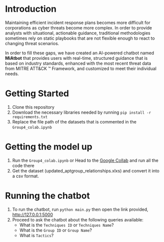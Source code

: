 # Introduction
Maintaining efficient incident response plans becomes more difficult for corporations as cyber threats become more complex. In order to provide analysts with situational, actionable guidance, traditional methodologies sometimes rely on static playbooks that are not flexible enough to react to changing threat scenarios. 

In order to fill these gaps, we have created an AI-powered chatbot named **MiAtbot** that provides users with real-time, structured guidance that is based on industry standards, enhanced with the most recent threat data from MITRE ATT&CK ™ Framework, and customized to meet their individual needs.

# Getting Started
1. Clone this repository
2. Download the necessary libraries needed by running `pip install -r requirements.txt`
3. Replace the file path of the datasets that is commented in the `Group4_colab.ipynb`

# Getting the model up 
1. Run the `Group4_colab.ipynb` or Head to the [Google Collab](https://colab.research.google.com/drive/1KrPfP6u594aX5QFIE74w4oJ2XVpNP_ON?usp=sharing) and run all the code there
2. Get the dataset (updated_aptgroup_relationships.xlxs) and convert it into a csv format.

# Running the chatbot
1. To run the chatbot, run `python main.py` then open the link provided, http://127.0.0.1:5000
2. Proceed to ask the chatbot about the following queries available:
    - What is the `Techniques ID` or `Techniques Name`?
    - What is the `Group ID` or `Group Name`?
    - What is `Tactics`?
